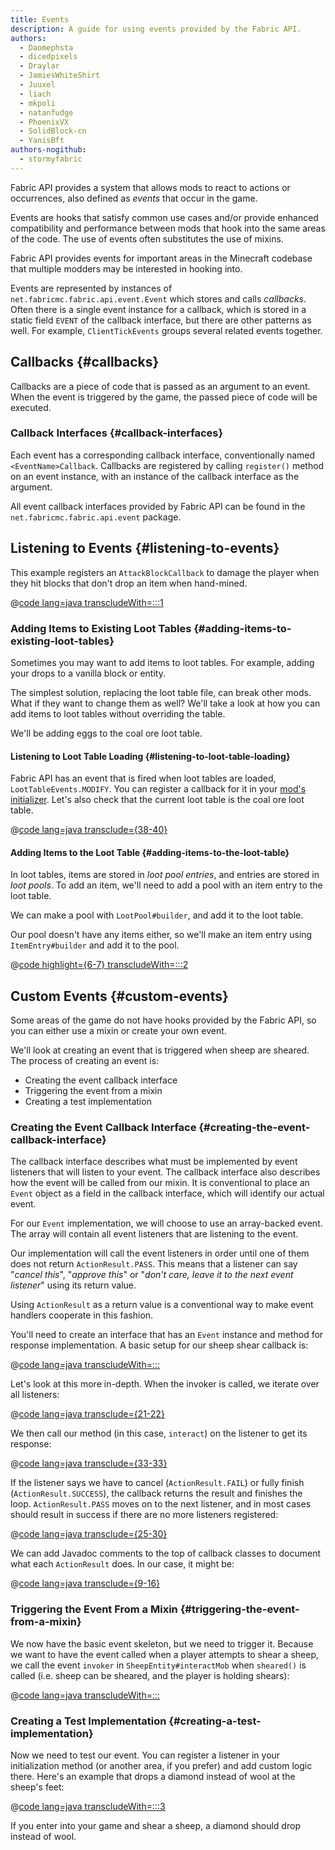 ```yaml
---
title: Events
description: A guide for using events provided by the Fabric API.
authors:
  - Daomephsta
  - dicedpixels
  - Draylar
  - JamiesWhiteShirt
  - Juuxel
  - liach
  - mkpoli
  - natanfudge
  - PhoenixVX
  - SolidBlock-cn
  - YanisBft
authors-nogithub:
  - stormyfabric
---
```


Fabric API provides a system that allows mods to react to actions or occurrences, also defined as _events_ that occur in the game.

Events are hooks that satisfy common use cases and/or provide enhanced compatibility and performance between mods that hook into the same areas of the code. The use of events often substitutes the use of mixins.

Fabric API provides events for important areas in the Minecraft codebase that multiple modders may be interested in hooking into.

Events are represented by instances of `net.fabricmc.fabric.api.event.Event` which stores and calls _callbacks_. Often there is a single event instance for a callback, which is stored in a static field `EVENT` of the callback interface, but there are other patterns as well. For example, `ClientTickEvents` groups several related events together.

## Callbacks {#callbacks}

Callbacks are a piece of code that is passed as an argument to an event. When the event is triggered by the game, the passed piece of code will be executed.

### Callback Interfaces {#callback-interfaces}

Each event has a corresponding callback interface, conventionally named `<EventName>Callback`. Callbacks are registered by calling `register()` method on an event instance, with an instance of the callback interface as the argument.

All event callback interfaces provided by Fabric API can be found in the `net.fabricmc.fabric.api.event` package.

## Listening to Events {#listening-to-events}

This example registers an `AttackBlockCallback` to damage the player when they hit blocks that don't drop an item when hand-mined.

@[code lang=java transcludeWith=:::1](@/reference/latest/src/main/java/com/example/docs/event/ExampleModEvents.java)

### Adding Items to Existing Loot Tables {#adding-items-to-existing-loot-tables}

Sometimes you may want to add items to loot tables. For example, adding your drops to a vanilla block or entity.

The simplest solution, replacing the loot table file, can break other mods. What if they want to change them as well? We'll take a look at how you can add items to loot tables without overriding the table.

We'll be adding eggs to the coal ore loot table.

#### Listening to Loot Table Loading {#listening-to-loot-table-loading}

Fabric API has an event that is fired when loot tables are loaded, `LootTableEvents.MODIFY`. You can register a callback for it in your [mod's initializer](./getting-started/project-structure#entrypoints). Let's also check that the current loot table is the coal ore loot table.

@[code lang=java transclude={38-40}](@/reference/latest/src/main/java/com/example/docs/event/ExampleModEvents.java)

#### Adding Items to the Loot Table {#adding-items-to-the-loot-table}

In loot tables, items are stored in _loot pool entries_, and entries are stored in _loot pools_. To add an item, we'll need to add a pool with an item entry to the loot table.

We can make a pool with `LootPool#builder`, and add it to the loot table.

Our pool doesn't have any items either, so we'll make an item entry using `ItemEntry#builder` and add it to the pool.

@[code highlight={6-7} transcludeWith=:::2](@/reference/latest/src/main/java/com/example/docs/event/ExampleModEvents.java)

## Custom Events {#custom-events}

Some areas of the game do not have hooks provided by the Fabric API, so you can either use a mixin or create your own event.

We'll look at creating an event that is triggered when sheep are sheared. The process of creating an event is:

- Creating the event callback interface
- Triggering the event from a mixin
- Creating a test implementation

### Creating the Event Callback Interface {#creating-the-event-callback-interface}

The callback interface describes what must be implemented by event listeners that will listen to your event. The callback interface also describes how the event will be called from our mixin. It is conventional to place an `Event` object as a field in the callback interface, which will identify our actual event.

For our `Event` implementation, we will choose to use an array-backed event. The array will contain all event listeners that are listening to the event.

Our implementation will call the event listeners in order until one of them does not return `ActionResult.PASS`. This means that a listener can say "_cancel this_", "_approve this_" or "_don't care, leave it to the next event listener_" using its return value.

Using `ActionResult` as a return value is a conventional way to make event handlers cooperate in this fashion.

You'll need to create an interface that has an `Event` instance and method for response implementation. A basic setup for our sheep shear callback is:

@[code lang=java transcludeWith=:::](@/reference/latest/src/main/java/com/example/docs/event/SheepShearCallback.java)

Let's look at this more in-depth. When the invoker is called, we iterate over all listeners:

@[code lang=java transclude={21-22}](@/reference/latest/src/main/java/com/example/docs/event/SheepShearCallback.java)

We then call our method (in this case, `interact`) on the listener to get its response:

@[code lang=java transclude={33-33}](@/reference/latest/src/main/java/com/example/docs/event/SheepShearCallback.java)

If the listener says we have to cancel (`ActionResult.FAIL`) or fully finish (`ActionResult.SUCCESS`), the callback returns the result and finishes the loop. `ActionResult.PASS` moves on to the next listener, and in most cases should result in success if there are no more listeners registered:

@[code lang=java transclude={25-30}](@/reference/latest/src/main/java/com/example/docs/event/SheepShearCallback.java)

We can add Javadoc comments to the top of callback classes to document what each `ActionResult` does. In our case, it might be:

@[code lang=java transclude={9-16}](@/reference/latest/src/main/java/com/example/docs/event/SheepShearCallback.java)

### Triggering the Event From a Mixin {#triggering-the-event-from-a-mixin}

We now have the basic event skeleton, but we need to trigger it. Because we want to have the event called when a player attempts to shear a sheep, we call the event `invoker` in `SheepEntity#interactMob` when `sheared()` is called (i.e. sheep can be sheared, and the player is holding shears):

@[code lang=java transcludeWith=:::](@/reference/latest/src/main/java/com/example/docs/mixin/event/SheepEntityMixin.java)

### Creating a Test Implementation {#creating-a-test-implementation}

Now we need to test our event. You can register a listener in your initialization method (or another area, if you prefer) and add custom logic there. Here's an example that drops a diamond instead of wool at the sheep's feet:

@[code lang=java transcludeWith=:::3](@/reference/latest/src/main/java/com/example/docs/event/ExampleModEvents.java)

If you enter into your game and shear a sheep, a diamond should drop instead of wool.
